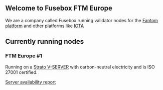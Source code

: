 ## Welcome to Fusebox FTM Europe 

We are a company called Fusebox running validator nodes for the [Fantom platform](https://fantom.foundation/) and other platforms like [IOTA](https://www.iota.org/)

## Currently running nodes

### FTM Europe #1

Running on a [Strato V-SERVER](https://www.strato.de/server/linux-vserver/) with carbon-neutral electricity and is ISO 27001 certified.

[Server availability report](https://updown.io/qpvl)
